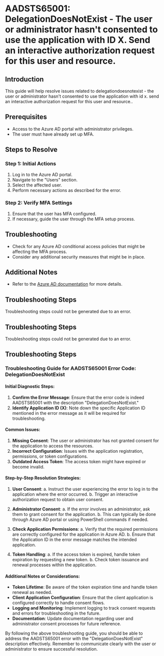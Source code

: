 # AADSTS65001: DelegationDoesNotExist - The user or administrator hasn't consented to use the application with ID X. Send an interactive authorization request for this user and resource.

## Introduction

This guide will help resolve issues related to delegationdoesnotexist - the user
or administrator hasn't consented to use the application with id x. send an
interactive authorization request for this user and resource..

## Prerequisites

* Access to the Azure AD portal with administrator privileges.
* The user must have already set up MFA.

## Steps to Resolve

### Step 1: Initial Actions

1. Log in to the Azure AD portal.
2. Navigate to the "Users" section.
3. Select the affected user.
4. Perform necessary actions as described for the error.

### Step 2: Verify MFA Settings

1. Ensure that the user has MFA configured.
2. If necessary, guide the user through the MFA setup process.

## Troubleshooting

* Check for any Azure AD conditional access policies that might be affecting the
  MFA process.
* Consider any additional security measures that might be in place.

## Additional Notes

* Refer to the
  [Azure AD documentation](https://learn.microsoft.com/en-us/azure/active-directory/)
  for more details.

## Troubleshooting Steps

Troubleshooting steps could not be generated due to an error.

## Troubleshooting Steps

Troubleshooting steps could not be generated due to an error.

## Troubleshooting Steps

### Troubleshooting Guide for AADSTS65001 Error Code: DelegationDoesNotExist

#### Initial Diagnostic Steps:

1. **Confirm the Error Message**: Ensure that the error code is indeed
   AADSTS65001 with the description "DelegationDoesNotExist."
2. **Identify Application ID (X)**: Note down the specific Application ID
   mentioned in the error message as it will be required for troubleshooting.

#### Common Issues:

1. **Missing Consent**: The user or administrator has not granted consent for
   the application to access the resources.
2. **Incorrect Configuration**: Issues with the application registration,
   permissions, or token configurations.
3. **Outdated Access Token**: The access token might have expired or become
   invalid.

#### Step-by-Step Resolution Strategies:

1. **User Consent**: a. Instruct the user experiencing the error to log in to
   the application where the error occurred. b. Trigger an interactive
   authorization request to obtain user consent.

2. **Administrator Consent**: a. If the error involves an administrator, ask
   them to grant consent for the application. b. This can typically be done
   through Azure AD portal or using PowerShell commands if needed.

3. **Check Application Permissions**: a. Verify that the required permissions
   are correctly configured for the application in Azure AD. b. Ensure that the
   Application ID in the error message matches the intended application.

4. **Token Handling**: a. If the access token is expired, handle token
   expiration by requesting a new token. b. Check token issuance and renewal
   processes within the application.

#### Additional Notes or Considerations:

* **Token Lifetime**: Be aware of the token expiration time and handle token
  renewal as needed.
* **Client Application Configuration**: Ensure that the client application is
  configured correctly to handle consent flows.
* **Logging and Monitoring**: Implement logging to track consent requests and
  errors for troubleshooting in the future.
* **Documentation**: Update documentation regarding user and administrator
  consent processes for future reference.

By following the above troubleshooting guide, you should be able to address the
AADSTS65001 error with the "DelegationDoesNotExist" description effectively.
Remember to communicate clearly with the user or administrator to ensure
successful resolution.
